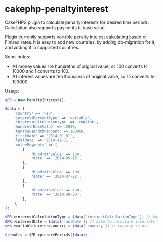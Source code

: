 # cakephp-penaltyinterest
CakePHP2 plugin to calculate penalty interests for desired time periods. Calculation also supports payments to base value.

Plugin currently supports variable penalty interest calculating based on Finland rates.
It is easy to add new countries, by adding db-migration for it, and adding it to supported countries.

Some notes:
- All money values are hundreths of original value, so 100 converts to 10000 and 1 converts to 100.
- All interest values are ten thousands of original value, so 10 converts to 100000

Usage:

```php
$PR = new PenaltyInterest();

$data = [
    'country' => 'FIN',
    'interestPercentType' => 'variable',
    'interestCalculationType' => 'english',
    'hundrethBaseValue' => 10000,
    'tenThousandthPercent' => 100000,
    'firstDate' => '2014-01-01',
    'lastDate' => '2014-12-31',
    'valuePayments' => [
        [
            'hundrethValue' => 100,
            'date' => '2014-05-15',
        ],
        [
            'hundrethValue' => 100,
            'date' => '2014-07-22',
        ],
        [
            'hundrethValue' => 100,
            'date' => '2014-09-30',
        ],
    ],
];

$PR->interestCalculationType = $data['interestCalculationType']; // Variable of fixed
$PR->interestDate = $data['lastDate']; // Date to calculate interests to
$PR->variableInterestCountry = $data['country']; // Country to use

$results = $PR->preparePeriods($data);
```